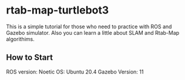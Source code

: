 # rtab-map-turtlebot3
This is a simple tutorial for those who need to practice with ROS and Gazebo simulator. Also you can learn a little about SLAM and Rtab-Map algorithims.

## How to Start

ROS version: Noetic
OS: Ubuntu 20.4
Gazebo Version: 11

